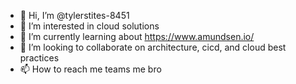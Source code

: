 - 👋 Hi, I’m @tylerstites-8451
- 👀 I’m interested in cloud solutions
- 🌱 I’m currently learning about https://www.amundsen.io/
- 💞️ I’m looking to collaborate on architecture, cicd, and cloud best practices
- 📫 How to reach me teams me bro

<!---
tylerstites-8451/tylerstites-8451 is a ✨ special ✨ repository because its `README.md` (this file) appears on your GitHub profile.
You can click the Preview link to take a look at your changes.
--->
